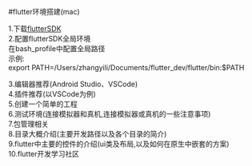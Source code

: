 #flutter环境搭建(mac)

1.下载[flutterSDK](https://flutter.io/setup-macos/)  
2.配置flutterSDK全局环境  
在bash_profile中配置全局路径  
示例:  
export PATH=/Users/zhangyili/Documents/flutter_dev/flutter/bin:$PATH

3.编辑器推荐(Android Studio、VSCode)  
4.插件推荐(以VSCode为例)  
5.创建一个简单的工程  
6.测试环境(连接模拟器和真机,连接模拟器或真机的一些注意事项)  
7.包管理相关  
8.目录大概介绍(主要开发路径以及各个目录的简介)  
9.flutter中主要的控件的介绍(ui类及布局,以及如何在原生中嵌套的方案)  
10.flutter开发学习社区


